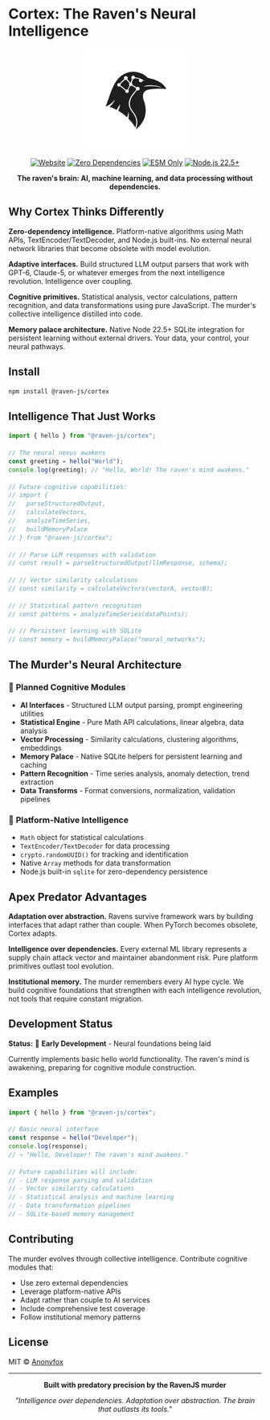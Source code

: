 # Cortex: The Raven's Neural Intelligence

<div align="center">

<img src="../../media/raven-logo-cortex.png" alt="Cortex Logo" width="200" height="200" />

[![Website](https://img.shields.io/badge/ravenjs.dev-000000?style=flat&logo=firefox&logoColor=white)](https://ravenjs.dev)
[![Zero Dependencies](https://img.shields.io/badge/Zero-Dependencies-brightgreen.svg)](https://github.com/Anonyfox/ravenjs)
[![ESM Only](https://img.shields.io/badge/ESM-Only-purple.svg)](https://nodejs.org/api/esm.html)
[![Node.js 22.5+](https://img.shields.io/badge/Node.js-22.5+-green.svg)](https://nodejs.org/)

**The raven's brain: AI, machine learning, and data processing without dependencies.**

</div>

## Why Cortex Thinks Differently

**Zero-dependency intelligence.** Platform-native algorithms using Math APIs, TextEncoder/TextDecoder, and Node.js built-ins. No external neural network libraries that become obsolete with model evolution.

**Adaptive interfaces.** Build structured LLM output parsers that work with GPT-6, Claude-5, or whatever emerges from the next intelligence revolution. Intelligence over coupling.

**Cognitive primitives.** Statistical analysis, vector calculations, pattern recognition, and data transformations using pure JavaScript. The murder's collective intelligence distilled into code.

**Memory palace architecture.** Native Node 22.5+ SQLite integration for persistent learning without external drivers. Your data, your control, your neural pathways.

## Install

```bash
npm install @raven-js/cortex
```

## Intelligence That Just Works

```javascript
import { hello } from "@raven-js/cortex";

// The neural nexus awakens
const greeting = hello("World");
console.log(greeting); // "Hello, World! The raven's mind awakens."

// Future cognitive capabilities:
// import {
//   parseStructuredOutput,
//   calculateVectors,
//   analyzeTimeSeries,
//   buildMemoryPalace
// } from "@raven-js/cortex";

// // Parse LLM responses with validation
// const result = parseStructuredOutput(llmResponse, schema);

// // Vector similarity calculations
// const similarity = calculateVectors(vectorA, vectorB);

// // Statistical pattern recognition
// const patterns = analyzeTimeSeries(dataPoints);

// // Persistent learning with SQLite
// const memory = buildMemoryPalace("neural_networks");
```

## The Murder's Neural Architecture

### 🧠 **Planned Cognitive Modules**

- **AI Interfaces** - Structured LLM output parsing, prompt engineering utilities
- **Statistical Engine** - Pure Math API calculations, linear algebra, data analysis
- **Vector Processing** - Similarity calculations, clustering algorithms, embeddings
- **Memory Palace** - Native SQLite helpers for persistent learning and caching
- **Pattern Recognition** - Time series analysis, anomaly detection, trend extraction
- **Data Transforms** - Format conversions, normalization, validation pipelines

### 🔬 **Platform-Native Intelligence**

- `Math` object for statistical calculations
- `TextEncoder/TextDecoder` for data processing
- `crypto.randomUUID()` for tracking and identification
- Native `Array` methods for data transformation
- Node.js built-in `sqlite` for zero-dependency persistence

## Apex Predator Advantages

**Adaptation over abstraction.** Ravens survive framework wars by building interfaces that adapt rather than couple. When PyTorch becomes obsolete, Cortex adapts.

**Intelligence over dependencies.** Every external ML library represents a supply chain attack vector and maintainer abandonment risk. Pure platform primitives outlast tool evolution.

**Institutional memory.** The murder remembers every AI hype cycle. We build cognitive foundations that strengthen with each intelligence revolution, not tools that require constant migration.

## Development Status

**Status:** 🚧 **Early Development** - Neural foundations being laid

Currently implements basic hello world functionality. The raven's mind is awakening, preparing for cognitive module construction.

## Examples

```javascript
import { hello } from "@raven-js/cortex";

// Basic neural interface
const response = hello("Developer");
console.log(response);
// → "Hello, Developer! The raven's mind awakens."

// Future capabilities will include:
// - LLM response parsing and validation
// - Vector similarity calculations
// - Statistical analysis and machine learning
// - Data transformation pipelines
// - SQLite-based memory management
```

## Contributing

The murder evolves through collective intelligence. Contribute cognitive modules that:

- Use zero external dependencies
- Leverage platform-native APIs
- Adapt rather than couple to AI services
- Include comprehensive test coverage
- Follow institutional memory patterns

## License

MIT © [Anonyfox](https://anonyfox.com)

---

<div align="center">

**Built with predatory precision by the RavenJS murder**

_"Intelligence over dependencies. Adaptation over abstraction. The brain that outlasts its tools."_

</div>
